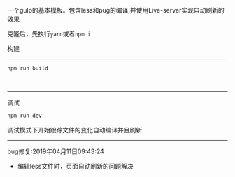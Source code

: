 一个gulp的基本模板。包含less和pug的编译,并使用Live-server实现自动刷新的效果

克隆后，先执行``yarn``或者``npm i``

构建

---

```bash
npm run build 
```
<br/>

---

调试
```bash
npm run dev
```

调试模式下开始跟踪文件的变化自动编译并且刷新


---

bug修复:2019年04月11日09:43:24
- 编辑less文件时，页面自动刷新的问题解决